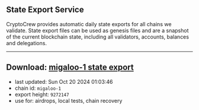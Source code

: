 ## State Export Service
CryptoCrew provides automatic daily state exports for all chains we validate. State export files can be used as genesis files and are a snapshot of the current blockchain state, including all validators, accounts, balances and delegations.

---
**Download: [migaloo-1 state export](https://dl-eu2.ccvalidators.com/SERVICE/migaloo/migaloo-1_export_9272147.json)**
---

- last updated: Sun Oct 20 2024 01:03:46
- chain id: `migaloo-1`
- export height: `9272147`
- use for: airdrops, local tests, chain recovery
